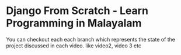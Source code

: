 # Django From Scratch - Learn Programming in Malayalam

You can checkout each each branch which represents the state of 
the project discussed in each video. like video2, video 3 etc
